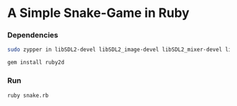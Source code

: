 # A Simple Snake-Game in Ruby

### Dependencies  
```bash
sudo zypper in libSDL2-devel libSDL2_image-devel libSDL2_mixer-devel libSDL2_ttf-devel
```
```bash
gem install ruby2d
```

### Run
```bash
ruby snake.rb
```
